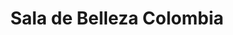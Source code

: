 ---
title: "Sala de Belleza Colombia"
url: /santa-barbara/sala-de-belleza-colombia/
shop: Kosmetik
---